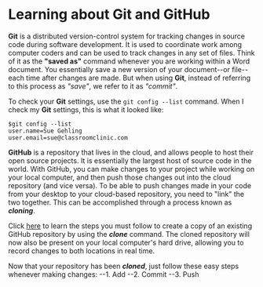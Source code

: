 # Learning about Git and GitHub #

**Git** is a distributed version-control system for tracking changes in source code during software development. It is used to coordinate work among computer coders and can be used to track changes in any set of files. Think of it as the **"saved as"** command whenever you are working within a Word document. You essentially save a new version of your document--or file--each time after changes are made. But when using **Git**, instead of referring to this process as *"save"*, we refer to it as *"commit"*. 

To check your **Git** settings, use the `git config --list` command.  When I check my **Git** settings, this is what it looked like:
```
$git config --list
user.name=Sue Gehling
user.email=sue@classroomclinic.com
```
**GitHub** is a repository that lives in the cloud, and allows people to host their open source projects. It is essentially the largest host of source code in the world. With GitHub, you can make changes to your project while working on your local computer, and then push those changes out into the cloud repository (and vice versa). To be able to push changes made in your code from your desktop to your cloud-based repository, you need to "link" the two together. This can be accomplished through a process known as ***cloning***. 

Click [here](https://www.howtogeek.com/451360/how-to-clone-a-github-repository/) to learn the steps you must follow to create a copy of an existing GitHub repository by using the ***clone*** command. The cloned repository will now also be present on your local computer's hard drive, allowing you to record changes to both locations in real time.


Now that your repository has been ***cloned***, just follow these easy steps whenever making changes:
--1. Add
--2. Commit
--3. Push

